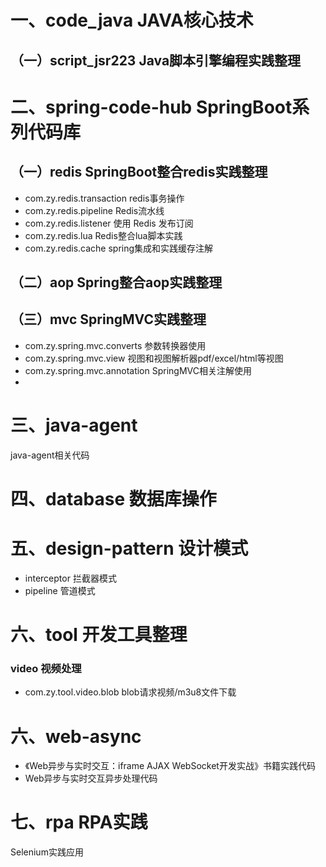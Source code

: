 # 一、code_java JAVA核心技术
## （一）script_jsr223 Java脚本引擎编程实践整理


# 二、spring-code-hub  SpringBoot系列代码库
## （一）redis SpringBoot整合redis实践整理
- com.zy.redis.transaction redis事务操作
- com.zy.redis.pipeline Redis流水线
- com.zy.redis.listener 使用 Redis 发布订阅
- com.zy.redis.lua Redis整合lua脚本实践
- com.zy.redis.cache spring集成和实践缓存注解
## （二）aop Spring整合aop实践整理

## （三）mvc SpringMVC实践整理
- com.zy.spring.mvc.converts 参数转换器使用
- com.zy.spring.mvc.view 视图和视图解析器pdf/excel/html等视图
- com.zy.spring.mvc.annotation SpringMVC相关注解使用
- 
# 三、java-agent
java-agent相关代码

# 四、database 数据库操作

# 五、design-pattern 设计模式

- interceptor 拦截器模式
- pipeline 管道模式


# 六、tool 开发工具整理
### video 视频处理
- com.zy.tool.video.blob blob请求视频/m3u8文件下载




# 六、web-async

- 《Web异步与实时交互：iframe AJAX WebSocket开发实战》书籍实践代码
- Web异步与实时交互异步处理代码


# 七、rpa RPA实践
Selenium实践应用



